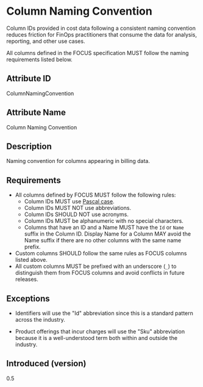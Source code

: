 # Column Naming Convention

Column IDs provided in cost data following a consistent naming convention reduces friction for FinOps practitioners
that consume the data for analysis, reporting, and other use cases.

All columns defined in the FOCUS specification MUST follow the naming requirements listed below.

## Attribute ID

ColumnNamingConvention

## Attribute Name

Column Naming Convention

## Description

Naming convention for columns appearing in billing data.

## Requirements

- All columns defined by FOCUS MUST follow the following rules:
  - Column IDs MUST use [Pascal case](https://techterms.com/definition/pascalcase).
  - Column IDs MUST NOT use abbreviations.
  - Column IDs SHOULD NOT use acronyms.
  - Column IDs MUST be alphanumeric with no special characters.
  - Columns that have an ID and a Name MUST have the `Id` or `Name` suffix in the Column ID. Display Name for a Column MAY avoid the Name suffix if there are no other columns with the same name prefix.
- Custom columns SHOULD follow the same rules as FOCUS columns listed above.
- All custom columns MUST be prefixed with an underscore (`_`) to distinguish them from FOCUS columns and avoid conflicts in future releases.

## Exceptions

- Identifiers will use the "Id" abbreviation since this is a standard pattern across the industry.
* Product offerings that incur charges will use the "Sku" abbreviation because it is a well-understood term both within and outside the industry.

## Introduced (version)

0.5
